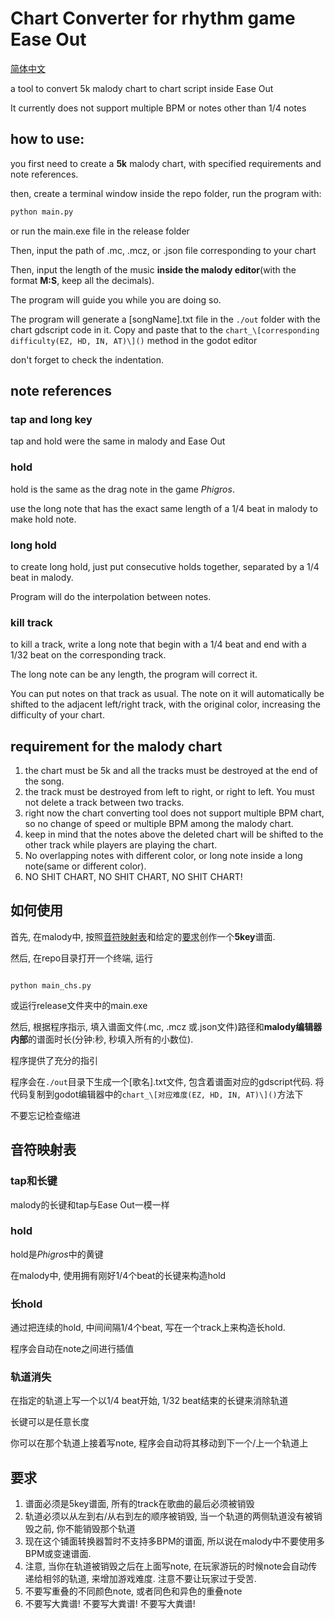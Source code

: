# Chart Converter for rhythm game Ease Out

[简体中文](#如何使用)

a tool to convert 5k malody chart to chart script inside Ease Out

It currently does not support multiple BPM or notes other than 1/4 notes

## how to use:

you first need to create a **5k** malody chart, with specified requirements and note references.

then, create a terminal window inside the repo folder, run the program with:

```bash
python main.py
```

or run the main.exe file in the release folder

Then, input the path of .mc, .mcz, or .json file corresponding to your chart

Then, input the length of the music **inside the malody editor**(with the format **M:S**, keep all the decimals).

The program will guide you while you are doing so.

The program will generate a \[songName\].txt file in the `./out` folder with the chart gdscript code in it. Copy and paste that to the `chart_\[corresponding difficulty(EZ, HD, IN, AT)\]()` method in the godot editor

don't forget to check the indentation.

## note references

### tap and long key

tap and hold were the same in malody and Ease Out

### hold

hold is the same as the drag note in the game *Phigros*.

use the long note that has the exact same length of a 1/4 beat in malody to make hold note.

### long hold

to create long hold, just put consecutive holds together, separated by a 1/4 beat in malody.

Program will do the interpolation between notes.

### kill track

to kill a track, write a long note that begin with a 1/4 beat and end with a 1/32 beat on the corresponding track.

The long note can be any length, the program will correct it.

You can put notes on that track as usual. The note on it will automatically be shifted to the adjacent left/right track, with the original color, increasing the difficulty of your chart.

## requirement for the malody chart

1. the chart must be 5k and all the tracks must be destroyed at the end of the song.
2. the track must be destroyed from left to right, or right to left. You must not delete a track between two tracks.
3. right now the chart converting tool does not support multiple BPM chart, so no change of speed or multiple BPM among the malody chart.
4. keep in mind that the notes above the deleted chart will be shifted to the other track while players are playing the chart.
5. No overlapping notes with different color, or long note inside a long note(same or different color).
6. NO SHIT CHART, NO SHIT CHART, NO SHIT CHART!

## 如何使用

首先, 在malody中, 按照[音符映射表](#音符映射表)和给定的[要求](#要求)创作一个**5key**谱面.

然后, 在repo目录打开一个终端, 运行

```commandline

python main_chs.py

```

或运行release文件夹中的main.exe

然后, 根据程序指示, 填入谱面文件(.mc, .mcz 或.json文件)路径和**malody编辑器内部**的谱面时长(分钟:秒, 秒填入所有的小数位).

程序提供了充分的指引

程序会在`./out`目录下生成一个\[歌名\].txt文件, 包含着谱面对应的gdscript代码. 将代码复制到godot编辑器中的`chart_\[对应难度(EZ, HD, IN, AT)\]()`方法下

不要忘记检查缩进

## 音符映射表

### tap和长键

malody的长键和tap与Ease Out一模一样

### hold

hold是*Phigros*中的黄键

在malody中, 使用拥有刚好1/4个beat的长键来构造hold

### 长hold

通过把连续的hold, 中间间隔1/4个beat, 写在一个track上来构造长hold.

程序会自动在note之间进行插值

### 轨道消失

在指定的轨道上写一个以1/4 beat开始, 1/32 beat结束的长键来消除轨道

长键可以是任意长度

你可以在那个轨道上接着写note, 程序会自动将其移动到下一个/上一个轨道上

## 要求

1. 谱面必须是5key谱面, 所有的track在歌曲的最后必须被销毁
2. 轨道必须以从左到右/从右到左的顺序被销毁, 当一个轨道的两侧轨道没有被销毁之前, 你不能销毁那个轨道
3. 现在这个铺面转换器暂时不支持多BPM的谱面, 所以说在malody中不要使用多BPM或变速谱面.
4. 注意, 当你在轨道被销毁之后在上面写note, 在玩家游玩的时候note会自动传递给相邻的轨道, 来增加游戏难度. 注意不要让玩家过于受苦.
5. 不要写重叠的不同颜色note, 或者同色和异色的重叠note
6. 不要写大粪谱! 不要写大粪谱! 不要写大粪谱!
